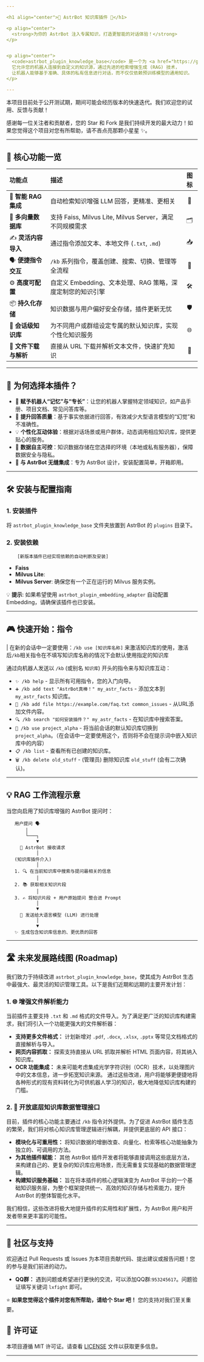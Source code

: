 ```yaml
---

<h1 align="center">🚀 AstrBot 知识库插件 🚀</h1>

<p align="center">
  <strong>为你的 AstrBot 注入专属知识，打造更智能的对话体验！</strong>
</p>


<p align="center">
  <code>astrbot_plugin_knowledge_base</code> 是一个为 <a href="https://github.com/Soulter/AstrBot">AstrBot</a> 聊天机器人框架量身定制的强大知识库插件。
  它允许您的机器人连接到自定义的知识源，通过先进的检索增强生成 (RAG) 技术，
  让机器人能够基于准确、具体的私有信息进行对话，而不仅仅依赖预训练模型的通用知识。
</p>

---
```


本项目目前处于公开测试期，期间可能会经历版本的快速迭代。我们欢迎您的试用、反馈与贡献！

感谢每一位关注者和贡献者，您的 Star 和 Fork 是我们持续开发的最大动力！如果您觉得这个项目对您有所帮助，请不吝点亮那颗小星星 ✨。

---
## 🚀 核心功能一览

<div align="center">

| 功能点                                | 描述                                                                 | 图标 |
| :------------------------------------ | :------------------------------------------------------------------- | :--: |
| 🧠 **智能 RAG 集成**                    | 自动检索知识增强 LLM 回答，更精准、更相关                               | 🎯   |
| 💾 **多向量数据库**                     | 支持 Faiss, Milvus Lite, Milvus Server，满足不同规模需求                | 🗂️   |
| ✍️ **灵活内容导入**                     | 通过指令添加文本、本地文件 (`.txt`, `.md`)        | 📥   |
| 🗣️ **便捷指令交互**                     | `/kb` 系列指令，覆盖创建、搜索、切换、管理等全流程                       | 💬   |
| ⚙️ **高度可配置**                       | 自定义 Embedding、文本处理、RAG 策略，深度定制您的知识引擎             | 🛠️   |
| 📦 **持久化存储**                       | 知识数据与用户偏好安全存储，插件更新无忧                               | 🛡️   |
| 👥 **会话级知识库**                     | 为不同用户或群组设定专属的默认知识库，实现个性化知识服务               | 🌐   |
| 📄 **文件下载与解析**                   | 直接从 URL 下载并解析文本文件，快速扩充知识                             | 🔗   |

</div>

---

## 🤔 为何选择本插件？

*   🌟 **赋予机器人“记忆”与“专长”**：让您的机器人掌握特定领域知识，如产品手册、项目文档、常见问答库等。
*   🎯 **提升回答质量**：基于事实依据进行回答，有效减少大型语言模型的“幻觉”和不准确性。
*   💡 **个性化互动体验**：根据对话场景或用户群体，动态调用相应知识库，提供更贴心的服务。
*   🔐 **数据自主可控**：知识数据存储在您选择的环境（本地或私有服务器），保障数据安全与隐私。
*   🧩 **与 AstrBot 无缝集成**：专为 AstrBot 设计，安装配置简单，开箱即用。

---

## 🛠️ 安装与配置指南

### 1. 安装插件

   将 `astrbot_plugin_knowledge_base` 文件夹放置到 AstrBot 的 `plugins` 目录下。

### 2. 安装依赖
        [新版本插件已经实现依赖的自动判断及安装]
   *   **Faiss**
   *   **Milvus Lite**:
   *   **Milvus Server**: 确保您有一个正在运行的 Milvus 服务实例。

   💡 **提示**: 如果希望使用 `astrbot_plugin_embedding_adapter` 自动配置 Embedding，请确保该插件也已安装。

---

## 🎮 快速开始：指令

| 在新的会话中一定要使用：`/kb use [知识库名称]` 来激活知识库的使用，激活后`/kb`相关指令在不填写知识库名称的情况下会默认使用指定的知识库

通过向机器人发送以 `/kb` (或别名 `知识库`) 开头的指令来与知识库互动：

*   `✨ /kb help` - 显示所有可用指令，您的入门向导。
*   `➕ /kb add text "AstrBot真棒！" my_astr_facts` - 添加文本到 `my_astr_facts` 知识库。
*   `📄 /kb add file https://example.com/faq.txt common_issues` - 从URL添加文件内容。
*   `🔍 /kb search "如何安装插件？" my_astr_facts` - 在知识库中搜索答案。
*   `🚀 /kb use project_alpha` - 将当前会话的默认知识库切换到 `project_alpha`。（在会话中一定要使用这个，否则将不会在提示词中嵌入知识库中的内容）
*   `📋 /kb list` - 查看所有已创建的知识库。
*   `🗑️ /kb delete old_stuff` - (管理员) 删除知识库 `old_stuff` (会有二次确认)。

---

## 💡 RAG 工作流程示意

当您向启用了知识库增强的 AstrBot 提问时：

```
   用户提问 🗣️
       │
       └───┐
           ▼
     🤖 AstrBot 接收请求
           │
   (知识库插件介入)
           │
   1. 🔍 在当前知识库中搜索与提问最相关的信息
           │
   2. 📚 获取相关知识片段
           │
   3. ✍️ 将知识片段 + 用户原始提问 整合进 Prompt
           │
           ▼
     🧠 发送给大语言模型 (LLM) 进行处理
           │
           ▼
   ✨ 生成包含知识库信息的、更优质的回答
```

---

## 🛣️ 未来发展路线图 (Roadmap)

我们致力于持续改进 `astrbot_plugin_knowledge_base`，使其成为 AstrBot 生态中最强大、最灵活的知识管理工具。以下是我们近期和远期的主要开发计划：

### 1. 🌐 增强文件解析能力

当前插件主要支持 `.txt` 和 `.md` 格式的文件导入。为了满足更广泛的知识库构建需求，我们将引入一个功能更强大的文件解析器：
*   **支持更多文件格式：** 计划新增对 `.pdf`, `.docx`, `.xlsx`, `.pptx` 等常见文档格式的直接解析与导入。
*   **网页内容抓取：** 探索支持直接从 URL 抓取并解析 HTML 页面内容，将其纳入知识库。
*   **OCR 功能集成：** 未来可能考虑集成光学字符识别（OCR）技术，以处理图片中的文本信息，进一步拓宽知识来源。
通过这些改进，用户将能够更便捷地将各种形式的现有资料转化为可供机器人学习的知识，极大地降低知识库构建的门槛。

### 2. 🧩 开放底层知识库数据管理接口

目前，插件的核心功能主要通过 `/kb` 指令对外提供。为了促进 AstrBot 插件生态的繁荣，我们将对核心知识库管理逻辑进行解耦，并提供更底层的 API 接口：
*   **模块化与可重用性：** 将知识数据的增删改查、向量化、检索等核心功能抽象为独立的、可调用的方法。
*   **为其他插件赋能：** 其他 AstrBot 插件开发者将能够直接调用这些底层方法，来构建自己的、更复杂的知识库应用场景，而无需重复实现基础的数据管理逻辑。
*   **构建知识服务基础：** 旨在将本插件的核心逻辑演变为 AstrBot 平台的一个基础知识服务层，为整个框架提供统一、高效的知识存储与检索能力，提升 AstrBot 的整体智能化水平。

我们相信，这些改进将极大地提升插件的实用性和扩展性，为 AstrBot 用户和开发者带来更丰富的可能性。

---

## 🤝 社区与支持

欢迎通过 Pull Requests 或 Issues 为本项目贡献代码、提出建议或报告问题！您的参与是我们前进的动力。

*   **QQ群：** 遇到问题或希望进行更快的交流，可以添加QQ群:`953245617`。问题验证填写关键词 `lxfight` 即可。

⭐️ **如果您觉得这个插件对您有所帮助，请给个 Star 吧！** 您的支持对我们至关重要。

## 📜 许可证
本项目遵循 MIT 许可证。请查看 [LICENSE](LICENSE) 文件以获取更多信息。

---